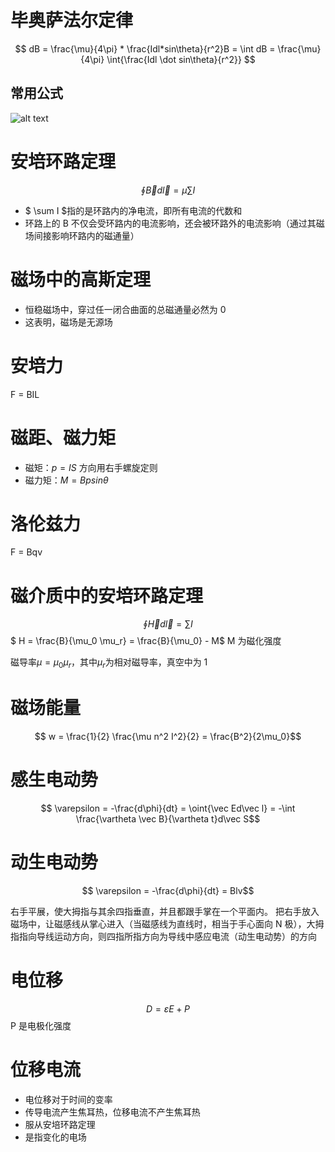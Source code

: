 # 毕奥萨法尔定律

$$ dB = \frac{\mu}{4\pi} * \frac{Idl*sin\theta}{r^2}B = \int dB = \frac{\mu}{4\pi} \int{\frac{Idl \dot sin\theta}{r^2}} $$

## 常用公式

![alt text](https://cloud.intro-iu.top:738/d/ThreeBody/ZeroHzzzzPic/202408210019925.png)

# 安培环路定理

$$ \oint \vec Bd\vec l = \mu \sum I $$

-   $ \sum I $指的是环路内的净电流，即所有电流的代数和
-   环路上的 B 不仅会受环路内的电流影响，还会被环路外的电流影响（通过其磁场间接影响环路内的磁通量）

# 磁场中的高斯定理

-   恒稳磁场中，穿过任一闭合曲面的总磁通量必然为 0
-   这表明，磁场是无源场

# 安培力

F = BIL

# 磁距、磁力矩

-   磁矩：$p = IS$ 方向用右手螺旋定则
-   磁力矩：$M = Bp sin\theta$

# 洛伦兹力

F = Bqv

# 磁介质中的安培环路定理

$$ \oint \vec Hd\vec l = \sum I $$
$ H = \frac{B}{\mu_0 \mu_r} = \frac{B}{\mu_0} - M$ M 为磁化强度

磁导率$\mu = \mu_0 \mu_r$，其中$\mu_r$为相对磁导率，真空中为 1

# 磁场能量

$$ w = \frac{1}{2} \frac{\mu n^2 I^2}{2} = \frac{B^2}{2\mu_0}$$

# 感生电动势

$$ \varepsilon = -\frac{d\phi}{dt} = \oint{\vec Ed\vec l} = -\int \frac{\vartheta \vec B}{\vartheta t}d\vec S$$

# 动生电动势

$$ \varepsilon = -\frac{d\phi}{dt} = Blv$$

右手平展，使大拇指与其余四指垂直，并且都跟手掌在一个平面内。 把右手放入磁场中，让磁感线从掌心进入（当磁感线为直线时，相当于手心面向 N 极），大拇指指向导线运动方向，则四指所指方向为导线中感应电流（动生电动势）的方向

# 电位移

$$ D = \varepsilon E + P $$
P 是电极化强度

# 位移电流

-   电位移对于时间的变率
-   传导电流产生焦耳热，位移电流不产生焦耳热
-   服从安培环路定理
-   是指变化的电场
